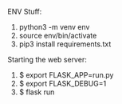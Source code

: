 ENV Stuff:

1. python3 -m venv env
2. source env/bin/activate
3. pip3 install requirements.txt

Starting the web server:
1.  $ export FLASK_APP=run.py
2.  $ export FLASK_DEBUG=1
3.  $ flask run
